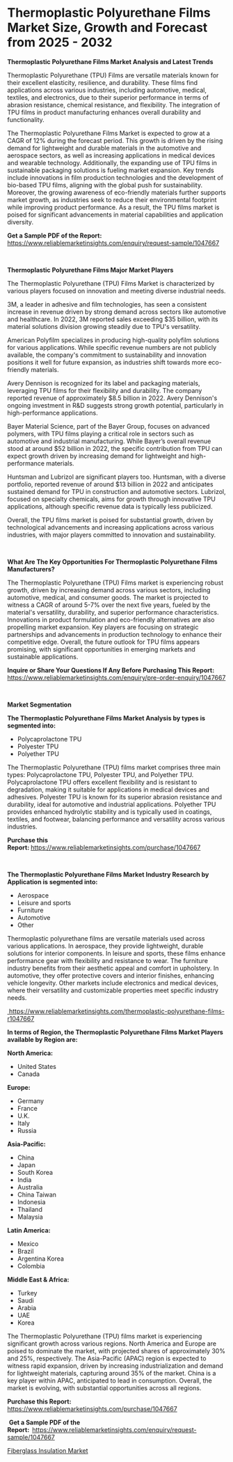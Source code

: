 <p><h1>Thermoplastic Polyurethane Films Market Size, Growth and Forecast from 2025 - 2032</h1></p><p><strong>Thermoplastic Polyurethane Films Market Analysis and Latest Trends</strong></p>
<p><p>Thermoplastic Polyurethane (TPU) Films are versatile materials known for their excellent elasticity, resilience, and durability. These films find applications across various industries, including automotive, medical, textiles, and electronics, due to their superior performance in terms of abrasion resistance, chemical resistance, and flexibility. The integration of TPU films in product manufacturing enhances overall durability and functionality.</p><p>The Thermoplastic Polyurethane Films Market is expected to grow at a CAGR of 12% during the forecast period. This growth is driven by the rising demand for lightweight and durable materials in the automotive and aerospace sectors, as well as increasing applications in medical devices and wearable technology. Additionally, the expanding use of TPU films in sustainable packaging solutions is fueling market expansion. Key trends include innovations in film production technologies and the development of bio-based TPU films, aligning with the global push for sustainability. Moreover, the growing awareness of eco-friendly materials further supports market growth, as industries seek to reduce their environmental footprint while improving product performance. As a result, the TPU films market is poised for significant advancements in material capabilities and application diversity.</p></p>
<p><strong>Get a Sample PDF of the Report:&nbsp;</strong> <a href="https://www.reliablemarketinsights.com/enquiry/request-sample/1047667?utm_campaign=1937&utm_medium=2&utm_source=Github&utm_content=ia&utm_term=31032025&utm_id=thermoplastic-polyurethane-films">https://www.reliablemarketinsights.com/enquiry/request-sample/1047667</a></p>
<p>&nbsp;</p>
<p><strong>Thermoplastic Polyurethane Films Major Market Players</strong></p>
<p><p>The Thermoplastic Polyurethane (TPU) Films Market is characterized by various players focused on innovation and meeting diverse industrial needs. </p><p>3M, a leader in adhesive and film technologies, has seen a consistent increase in revenue driven by strong demand across sectors like automotive and healthcare. In 2022, 3M reported sales exceeding $35 billion, with its material solutions division growing steadily due to TPU's versatility.</p><p>American Polyfilm specializes in producing high-quality polyfilm solutions for various applications. While specific revenue numbers are not publicly available, the company's commitment to sustainability and innovation positions it well for future expansion, as industries shift towards more eco-friendly materials.</p><p>Avery Dennison is recognized for its label and packaging materials, leveraging TPU films for their flexibility and durability. The company reported revenue of approximately $8.5 billion in 2022. Avery Dennison's ongoing investment in R&D suggests strong growth potential, particularly in high-performance applications.</p><p>Bayer Material Science, part of the Bayer Group, focuses on advanced polymers, with TPU films playing a critical role in sectors such as automotive and industrial manufacturing. While Bayer’s overall revenue stood at around $52 billion in 2022, the specific contribution from TPU can expect growth driven by increasing demand for lightweight and high-performance materials.</p><p>Huntsman and Lubrizol are significant players too. Huntsman, with a diverse portfolio, reported revenue of around $13 billion in 2022 and anticipates sustained demand for TPU in construction and automotive sectors. Lubrizol, focused on specialty chemicals, aims for growth through innovative TPU applications, although specific revenue data is typically less publicized.</p><p>Overall, the TPU films market is poised for substantial growth, driven by technological advancements and increasing applications across various industries, with major players committed to innovation and sustainability.</p></p>
<p>&nbsp;</p>
<p><strong>What Are The Key Opportunities For Thermoplastic Polyurethane Films Manufacturers?</strong></p>
<p><p>The Thermoplastic Polyurethane (TPU) Films market is experiencing robust growth, driven by increasing demand across various sectors, including automotive, medical, and consumer goods. The market is projected to witness a CAGR of around 5-7% over the next five years, fueled by the material's versatility, durability, and superior performance characteristics. Innovations in product formulation and eco-friendly alternatives are also propelling market expansion. Key players are focusing on strategic partnerships and advancements in production technology to enhance their competitive edge. Overall, the future outlook for TPU films appears promising, with significant opportunities in emerging markets and sustainable applications.</p></p>
<p><strong>Inquire or Share Your Questions If Any Before Purchasing This Report:</strong> <a href="https://www.reliablemarketinsights.com/enquiry/pre-order-enquiry/1047667?utm_campaign=1937&utm_medium=2&utm_source=Github&utm_content=ia&utm_term=31032025&utm_id=thermoplastic-polyurethane-films">https://www.reliablemarketinsights.com/enquiry/pre-order-enquiry/1047667</a></p>
<p>&nbsp;</p>
<p><strong>Market Segmentation</strong></p>
<p><strong>The Thermoplastic Polyurethane Films Market Analysis by types is segmented into:</strong></p>
<p><ul><li>Polycaprolactone TPU</li><li>Polyester TPU</li><li>Polyether TPU</li></ul></p>
<p><p>The Thermoplastic Polyurethane (TPU) films market comprises three main types: Polycaprolactone TPU, Polyester TPU, and Polyether TPU. Polycaprolactone TPU offers excellent flexibility and is resistant to degradation, making it suitable for applications in medical devices and adhesives. Polyester TPU is known for its superior abrasion resistance and durability, ideal for automotive and industrial applications. Polyether TPU provides enhanced hydrolytic stability and is typically used in coatings, textiles, and footwear, balancing performance and versatility across various industries.</p></p>
<p><strong>Purchase this Report:&nbsp;</strong><a href="https://www.reliablemarketinsights.com/purchase/1047667?utm_campaign=1937&utm_medium=2&utm_source=Github&utm_content=ia&utm_term=31032025&utm_id=thermoplastic-polyurethane-films">https://www.reliablemarketinsights.com/purchase/1047667</a></p>
<p>&nbsp;</p>
<p><strong>The Thermoplastic Polyurethane Films Market Industry Research by Application is segmented into:</strong></p>
<p><ul><li>Aerospace</li><li>Leisure and sports</li><li>Furniture</li><li>Automotive</li><li>Other</li></ul></p>
<p><p>Thermoplastic polyurethane films are versatile materials used across various applications. In aerospace, they provide lightweight, durable solutions for interior components. In leisure and sports, these films enhance performance gear with flexibility and resistance to wear. The furniture industry benefits from their aesthetic appeal and comfort in upholstery. In automotive, they offer protective covers and interior finishes, enhancing vehicle longevity. Other markets include electronics and medical devices, where their versatility and customizable properties meet specific industry needs.</p></p>
<p><a href="https://www.reliablemarketinsights.com/thermoplastic-polyurethane-films-r1047667?utm_campaign=1937&utm_medium=2&utm_source=Github&utm_content=ia&utm_term=31032025&utm_id=thermoplastic-polyurethane-films">&nbsp;https://www.reliablemarketinsights.com/thermoplastic-polyurethane-films-r1047667</a></p>
<p><strong>In terms of Region, the Thermoplastic Polyurethane Films Market Players available by Region are:</strong></p>
<p>
    <p> <strong> North America: </strong>
        <ul>
            <li>United States</li>
            <li>Canada</li>
        </ul>
        </p> 
    <p> <strong> Europe: </strong>
        <ul>
            <li>Germany</li>
            <li>France</li>
            <li>U.K.</li>
            <li>Italy</li>
            <li>Russia</li>
        </ul>
        </p> 
    <p> <strong> Asia-Pacific: </strong>
        <ul>
            <li>China</li>
            <li>Japan</li>
            <li>South Korea</li>
            <li>India</li>
            <li>Australia</li>
            <li>China Taiwan</li>
            <li>Indonesia</li>
            <li>Thailand</li>
            <li>Malaysia</li>
        </ul>
        </p> 
    <p> <strong> Latin America: </strong>
        <ul>
            <li>Mexico</li>
            <li>Brazil</li>
            <li>Argentina Korea</li>
            <li>Colombia</li>
        </ul>
        </p> 
    <p> <strong> Middle East & Africa: </strong>
        <ul>
            <li>Turkey</li>
            <li>Saudi</li>
            <li>Arabia</li>
            <li>UAE</li>
            <li>Korea</li>
        </ul>
    </p>
    </p>
<p><p>The Thermoplastic Polyurethane (TPU) films market is experiencing significant growth across various regions. North America and Europe are poised to dominate the market, with projected shares of approximately 30% and 25%, respectively. The Asia-Pacific (APAC) region is expected to witness rapid expansion, driven by increasing industrialization and demand for lightweight materials, capturing around 35% of the market. China is a key player within APAC, anticipated to lead in consumption. Overall, the market is evolving, with substantial opportunities across all regions.</p></p>
<p><strong>Purchase this Report: </strong><a href="https://www.reliablemarketinsights.com/purchase/1047667?utm_campaign=1937&utm_medium=2&utm_source=Github&utm_content=ia&utm_term=31032025&utm_id=thermoplastic-polyurethane-films">https://www.reliablemarketinsights.com/purchase/1047667</a></p>
<p>&nbsp;<strong>Get a Sample PDF of the Report:&nbsp;&nbsp;</strong><a href="https://www.reliablemarketinsights.com/enquiry/request-sample/1047667?utm_campaign=1937&utm_medium=2&utm_source=Github&utm_content=ia&utm_term=31032025&utm_id=thermoplastic-polyurethane-films">https://www.reliablemarketinsights.com/enquiry/request-sample/1047667</a></p>
<p><strong></strong></p>
<p><p><a href="https://github.com/bmorecock/Market-Research-Report-List-6/blob/main/fiberglass-insulation-market.md?utm_campaign=1937&utm_medium=2&utm_source=Github&utm_content=ia&utm_term=31032025&utm_id=thermoplastic-polyurethane-films">Fiberglass Insulation Market</a></p></p>